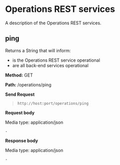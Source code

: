 # Operations REST services 

A description of the Operations REST services.

## ping
Returns a String that will inform:
- is the Operations REST service operational
- are all back-end services operational


**Method:** GET

**Path:** /operations/ping

**Send Request**
> `http://host:port/operations/ping`

**Request body**

Media type: application/json
```
-
```

**Response body**

Media type: application/json
```
-
```